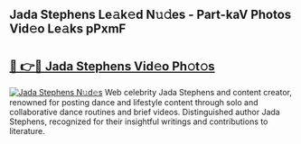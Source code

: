 ## Jada Stephens Le𝚊k𝚎d N𝚞𝚍es - Part-kaV Photos Vid𝚎o Le𝚊ks pPxmF

# <h2><a href="http://fbdj433.evod.top/?m=Jada+Stephens">🔗 👉🔴 Jada Stephens Vid𝚎o Ph𝚘t𝚘s</a></h2>

[![Jada Stephens N𝚞d𝚎s](https://i.imgur.com/8V9OHl7.gif)](http://fbdj433.evod.top/?m=Jada+Stephens)
Web celebrity Jada Stephens and content creator, renowned for posting dance and lifestyle content through solo and collaborative dance routines and brief videos. Distinguished author Jada Stephens, recognized for their insightful writings and contributions to literature. 
